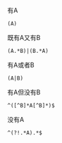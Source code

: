 有A

`(A)`

既有A又有B

```
(A.*B)|(B.*A)
```

有A或者B

```
(A|B)
```

有A但没有B

```
^([^B]*A[^B]*)$
```

没有A

```
^(?!.*A).*$
```

